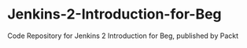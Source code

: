 # Jenkins-2-Introduction-for-Beg
Code Repository for Jenkins 2 Introduction for Beg, published by Packt
